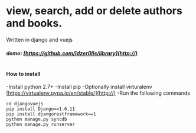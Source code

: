 # view, search, add or delete authors and books.
 Written in django and vuejs
##### demo: [https://github.com/idzer0lis/library](http://)
#
#### How to install
-Install python 2.7+
-Install pip
-Optionally install virturalenv [https://virtualenv.pypa.io/en/stable/](http://)
-Run the following commands
```
cd djangovuejs
pip install Django==1.6.11
pip install djangorestframework==1
python manage.py syncdb
python manage.py runserver
````